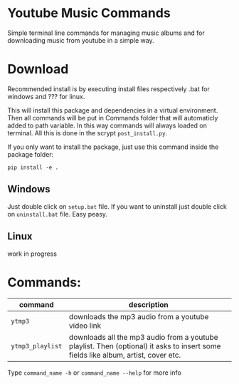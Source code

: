 # Youtube Music Commands
Simple terminal line commands for managing music albums and for downloading music from youtube in a simple way.




# Download
Recommended install is by executing install files respectively .bat for windows and ??? for linux. 

This will install this package and dependencies in a virtual environment. Then all commands will be put in Commands folder that will automaticly added to path variable. In this way commands will always loaded on terminal. All this is done in the scrypt `post_install.py`. 

If you only want to install the package, just use this command inside the package folder: 
``` 
pip install -e .
```

## Windows
Just double click on `setup.bat` file. If you want to uninstall just double click on `uninstall.bat` file. Easy peasy.

## Linux
work in progress


# Commands:
|command|description|
|-|-|
|`ytmp3`|downloads the mp3 audio from a youtube video link|
|`ytmp3_playlist`|downloads all the mp3 audio from a youtube playlist. Then (optional) it asks to insert some fields like album, artist, cover etc.|

Type `command_name -h` or `command_name --help` for more info